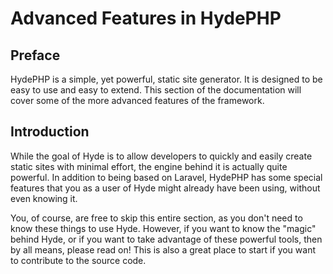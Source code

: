# Advanced Features in HydePHP

## Preface

HydePHP is a simple, yet powerful, static site generator. It is designed to be easy to use and easy to extend.
This section of the documentation will cover some of the more advanced features of the framework.

## Introduction

While the goal of Hyde is to allow developers to quickly and easily create static sites with minimal effort,
the engine behind it is actually quite powerful. In addition to being based on Laravel, HydePHP has some
special features that you as a user of Hyde might already have been using, without even knowing it.

You, of course, are free to skip this entire section, as you don't need to know these things to use Hyde.
However, if you want to know the "magic" behind Hyde, or if you want to take advantage of these powerful tools,
then by all means, please read on! This is also a great place to start if you want to contribute to the source code.

